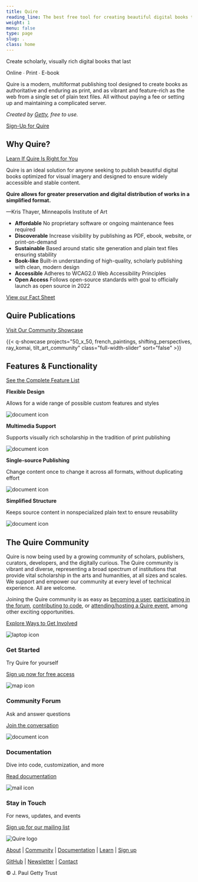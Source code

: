 ```yaml
---
title: Quire
reading_line: The best free tool for creating beautiful digital books that last.
weight: 1
menu: false
type: page
slug: .
class: home
---
```


<div class="home-block home-block--first">


<div class="head">

Create scholarly, visually rich digital books that last

</div>
<div class="subhead">

Online ∙ Print ∙ E-book

</div>

Quire is a modern, multiformat publishing tool designed to create books as authoritative and enduring as print, and as vibrant and feature-rich as the web from a single set of plain text files. All without paying a fee or setting up and maintaining a complicated server.

*Created by [Getty](https://www.getty.edu), free to use.*

<div class="action-button">

[Sign-Up for Quire](https://docs.google.com/forms/d/e/1FAIpQLScKOJEq9ivhwizmdazjuhxBII-s-5SUsnerWmyF8VteeeRBhA/viewform)

</div>

</div>
<div class="home-block">
<div class="home-block__header">

## Why Quire?

<div class="more-link">

[Learn If Quire Is Right for You](/documentation/implementation/)

</div>
</div>
<div class="home-block__body">

Quire is an ideal solution for anyone seeking to publish beautiful digital books optimized for visual imagery and designed to ensure widely accessible and stable content.

<div class="home-block__quote">

**Quire allows for greater preservation and digital distribution of works in a simplified format.**

—Kris Thayer, Minneapolis Institute of Art

</div>
<div class="feature-list two-column">

- **Affordable** No proprietary software or ongoing maintenance fees required
- **Discoverable** Increase visibility by publishing as PDF, ebook, website, or print-on-demand
- **Sustainable** Based around static site generation and plain text files ensuring stability
- **Book-like** Built-in understanding of high-quality, scholarly publishing with clean, modern design
- **Accessible** Adheres to WCAG2.0 Web Accessibility Principles
- **Open Access** Follows open-source standards with goal to officially launch as open source in 2022

</div>

<div class="action-button">

[View our Fact Sheet](/downloads/quire-fact-sheet.pdf)

</div>

</div>
</div>

<div class="home-block">

<div class="home-block__header">

## Quire Publications

<div class="more-link">

[Visit Our Community Showcase](/community/community-showcase/)

</div>
</div>

{{< q-showcase projects="50_x_50, french_paintings, shifting_perspectives, ray_komai, tilt_art_community" class="full-width-slider" sort="false" >}}

</div>

<div class="home-block">
<div class="home-block__header">

## Features & Functionality

<div class="more-link">

[See the Complete Feature List](/about/quire/#features--functionality)

</div>
</div>
<div class="home-block__body feature-grid">

<div class="image-list">

**Flexible Design**

Allows for a wide range of possible custom features and styles

![document icon](/img/icons/document-center.png)

</div>

<div class="image-list">

**Multimedia Support**

Supports visually rich scholarship in the tradition of print publishing

![document icon](/img/icons/document-center.png)

</div>

<div class="image-list">

**Single-source Publishing**

Change content once to change it across all formats, without duplicating effort

![document icon](/img/icons/document-center.png)

</div>

<div class="image-list">

**Simplified Structure**

Keeps source content in nonspecialized plain text to ensure reusability

![document icon](/img/icons/document-center.png)

</div>

<div class="image-list">

</div>
</div>

<div class="home-block">
<div class="home-block__header">

## The Quire Community

</div>
<div class="home-block__body">

Quire is now being used by a growing community of scholars, publishers, curators, developers, and the digitally curious. The Quire community is vibrant and diverse, representing a broad spectrum of institutions that provide vital scholarship in the arts and humanities, at all sizes and scales. We support and empower our community at every level of technical experience. All are welcome.

Joining the Quire community is as easy as [becoming a user](https://docs.google.com/forms/d/e/1FAIpQLScKOJEq9ivhwizmdazjuhxBII-s-5SUsnerWmyF8VteeeRBhA/viewform), [participating in the forum](https://github.com/thegetty/quire/discussions), [contributing to code](https://github.com/thegetty/quire/blob/master/CONTRIBUTING.md), or [attending/hosting a Quire event](/community/news-events/), among other exciting opportunities.

<div class="action-button">

[Explore Ways to Get Involved](/community/join-us/)

</div>

</div>
</div>

<div class="home-block home-block--footer">

<div class="footer-grid">

<div class="footer-item">

![laptop icon](/img/icons/laptop.png)

### Get Started

Try Quire for yourself

[Sign up now for free access](https://docs.google.com/forms/d/e/1FAIpQLScKOJEq9ivhwizmdazjuhxBII-s-5SUsnerWmyF8VteeeRBhA/viewform)

</div>
<div class="footer-item">

![map icon](/img/icons/map.png)

### Community Forum

Ask and answer questions

[Join the conversation](/community/forum/)

</div>
<div class="footer-item">

![document icon](/img/icons/document.png)

### Documentation

Dive into code, customization, and more

[Read documentation](/documentation/)

</div>
<div class="footer-item">

![mail icon](/img/icons/mail.png)

### Stay in Touch

For news, updates, and events

[Sign up for our mailing list](https://newsletters.getty.edu/h/t/3482055B10CD0F24)

</div>

</div>

<div class="home-block__body">

![Quire logo](/img/quire-logo--sm.png)

[About](/about/) | [Community](/community/) | [Documentation](/documentation/) | [Learn](/learn/) | [Sign up](https://docs.google.com/forms/d/e/1FAIpQLScKOJEq9ivhwizmdazjuhxBII-s-5SUsnerWmyF8VteeeRBhA/viewform)

[GitHub](https://github.com/thegetty/quire/) | [Newsletter](https://newsletters.getty.edu/h/t/3482055B10CD0F24) | [Contact](mailto:quire@getty.edu)

© J. Paul Getty Trust

</div>
</div>
